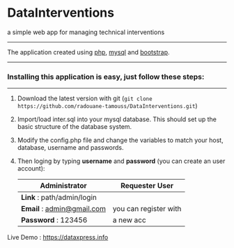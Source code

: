 # DataInterventions 
a simple web app for managing technical interventions



- - - -

The application created  using [php](http:php.net), [mysql](https://www.mysql.com) and [bootstrap](http://getbootstrap.com).



****



### Installing this application is easy, just follow these steps:
****


1. Download the latest version with git (`git clone https://github.com/radouane-tamouss/DataInterventions.git`)

2. Import/load inter.sql into your mysql database. This should set up the basic structure of the database system.

3. Modify the config.php file and change the variables to match your host, database, username and passwords.

5. Then loging by typing **username** and **password** (you can create an user account):


   Administrator                    |  Requester User            |
   ---------------------------------| ---------------------------|
   **Link**     : path/admin/login  |
   **Email**    : admin@gmail.com   |    you can register with   |
   **Password** : 123456            |        a new acc           | 

Live Demo : https://dataxpress.info
